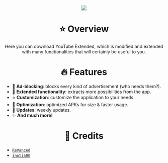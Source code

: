 <h1 align="center">
    <picture>
        <img src="https://readme-typing-svg.demolab.com?font=Winky+Sans&size=40&pause=1000&center=true&width=435&lines=YouTube+Extended">
    </picture>
</h1>

<h1 align="center">⭐ Overview</h1>
<p align=center>Here you can download YouTube Extended, which is modified and extended with many functionalities that will certainly be useful to you.</p>

<h1 align="center">🔥 Features</h1>

- 🛑 **Ad-blocking**: blocks every kind of advertisement (who needs them?).
- 🚀 **Extended functionality**: extracts more possibilities from the app.
- ⭐ **Customization**: customize the application to your needs.
- 💉 **Optimization**: optimized APKs for size & faster usage.
- 📅 **Updates**: weekly updates.
- ✨ **And much more!**

<h1 align="center">📜 Credits</h1>

- [`ReVanced`](https://github.com/revanced)
- [`inotia00`](https://github.com/inotia00)

